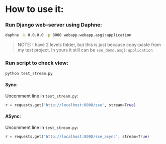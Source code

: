 # How to use it:

### Run Django web-server using Daphne:
```bash
daphne -b 0.0.0.0 -p 8000 webapp.webapp.asgi:application
```
> NOTE: I have 2 levels folder, but this is just because copy-paste from my test project. 
> In yours it still can be `sse_demo.asgi:application`

### Run script to check view:
```bash
python test_stream.py
```
#### Sync:
Uncomment line in `test_stream.py`:
```python
r = requests.get('http://localhost:8000/sse', stream=True)
```
#### ASync:
Uncomment line in `test_stream.py`:
```python
r = requests.get('http://localhost:8000/sse_async', stream=True)
```
